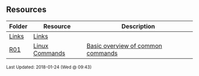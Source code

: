 ## Resources
| Folder | Resource | Description|
 | ------------|------------|------------|
 | [Links](./R01) | [ Links](./R01) |
 | [R01](./R01) | [ Linux Commands ](./R01) | [ Basic overview of common commands](./R01) |

<sup>Last Updated: 2018-01-24 (Wed @ 09:43)</sup>